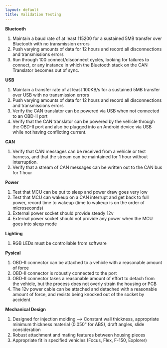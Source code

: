 ```yaml
---
layout: default
title: Validation Testing
---
```


**Bluetooth**

1. Maintain a baud rate of at least 115200 for a sustained 5MB transfer over
   Bluetooth with no transmission errors
1. Push varying amounts of data for 12 hours and record all disconnections and
   transmissions errors
1. Run through 100 connect/disconnect cycles, looking for failures to connect,
   or any instance in which the Bluetooth stack on the CAN Translator becomes
   out of sync.

**USB**

1. Maintain a transfer rate of at least 100KB/s for a sustained 5MB transfer
   over USB with no transmission errors
1. Push varying amounts of data for 12 hours and record all disconnections and
   transmissions errors
1. Verify the CAN translator can be powered via USB when not connected to an
   OBD-II port
1. Verify that the CAN translator can be powered by the vehicle through the
   OBD-II port and also be plugged into an Android device via USB while not
   having conflicting current.

**CAN**

1. Verify that CAN messages can be received from a vehicle or test harness,
   and that the stream can be maintained for 1 hour without interruption.
1. Verify that a stream of CAN messages can be written out to the CAN bus for
   1 hour

**Power**

1. Test that MCU can be put to sleep and power draw goes very low
1. Test that MCU can wakeup on a CAN interrupt and get back to full power,
   record time to wakeup (time to wakeup is on the order of microseconds)
1. External power socket should provide steady 12v
1. External power socket should not provide any power when the MCU goes into
   sleep mode

**Lighting**

1. RGB LEDs must be controllable from software

**Pysical**

1. OBD-II connector can be attached to a vehicle with a reasonable amount of
   force
1. OBD-II connector is robustly connected to the port
1. OBD-II connector takes a reasonable amount of effort to detach from the
   vehicle, but the process does not overly strain the housing or PCB
1. The 12v power cable can be attached and detached with a reasonable amount
   of force, and resists being knocked out of the socket by accident

**Mechanical Design**

1. Designed for injection molding --> Constant wall thickness, appropriate
  minimum thickness material (0.050" for ABS), draft angles, slide
  consideration
1. Robust attachment and mating features between housing pieces
1. Appropriate fit in specified vehicles (Focus, Flex, F-150, Explorer)
